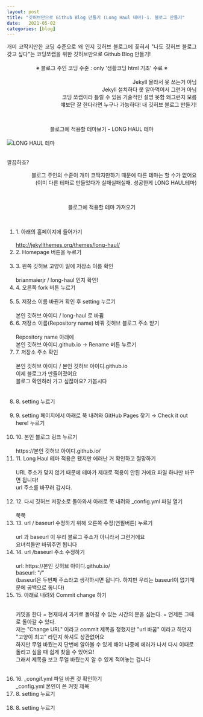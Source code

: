 ```yaml
---
layout: post
title: "깃허브만으로 Github Blog 만들기 (Long Haul 테마)-1. 블로그 만들기"
date:   2021-05-02
categories: [blog]
---
```



<p>
<div style="text-align:justify">개미 코딱지만한 코딩 수준으로 왜 인지 깃허브 블로그에 꽂혀서 "나도 깃허브 블로그 갖고 싶다"는 코딩쪼랩을 위한 깃허브만으로 Github Blog 만들기!</div><br />
<div style="text-align:center">※ 블로그 주인 코딩 수준 : only '생활코딩 html 기초' 수료 ※</div><br />
<div style="text-align:right">Jekyll 몰라서 못 쓰는거 아님<br />
   Jekyll 설치하다 못 알아먹어서 그런거 아님<br />
  코딩 쪼랩이라 틀릴 수 있음 기술적인 설명 못함 왜그런지 모름<br />
  얘보단 잘 한다라면 누구나 가능하다! 내 깃허브 블로그 만들기!</div>
</p>
<br />

<p>
<div style="text-align:center">블로그에 적용할 테마보기 - LONG HAUL 테마</div>
<br />
<img src="{{ '/assets/210502/1.png' | prepend: site.baseurl }}" alt="LONG HAUL 테마"></p>

<p>
<br />
깔끔하죠? 
<br />
<div style="text-align:right">블로그 주인의 수준이 개미 코딱지만하기 때문에 다른 테마는 할 수가 없어요<br />
(이미 다른 테마로 만들었다가 실패실패실패. 성공한게 LONG HAUL테마)</div>
</p>

<br />
<p><div style="text-align:center">블로그에 적용할 테마 가져오기 </div></p>

<br />
<ol>
    <li>1. 아래의 홈페이지에 들어가기</li>
<br />
<a href=" http://jekyllthemes.org/themes/long-haul/" target="_blank">http://jekyllthemes.org/themes/long-haul/</a>

<br />
 <li>2. Homepage 버튼을 누르기</li> 
<br />
<img src="{{ '/assets/210502/2.jpg' | prepend: site.baseurl }}" alt="">


<br />
 <li>3. 왼쪽 깃허브 고양이 밑에 저장소 이름 확인</li>
<br />
brianmaierjr / long-haul 인지 확인! 
<img src="{{ '/assets/210502/3.jpg' | prepend: site.baseurl }}" alt="">

<br />
 <li>4. 오른쪽 fork 버튼 누르기</li> 
<br />
<img src="{{ '/assets/210502/4.jpg' | prepend: site.baseurl }}" alt="">

<br />
 <li>5. 저장소 이름 바뀐거 확인 후 setting 누르기</li> 
<br />
본인 깃허브 아이디 / long-haul 로 바뀜 
<br />
<img src="{{ '/assets/210502/5.jpg' | prepend: site.baseurl }}" alt="">

<br />
 <li>6. 저장소 이름(Repository name) 바꿔 깃허브 블로그 주소 받기 </li> 
 <br />
Repository name 아래에 <br />
본인 깃허브 아이디.github.io   →  Rename 버튼 누르기 
<br />
<img src="{{ '/assets/210502/6.jpg' | prepend: site.baseurl }}" alt="">

<br />
 <li> 7. 저장소 주소 확인 </li> <br />
본인 깃허브 아이디 / 본인 깃허브 아이디.github.io 
<br />
<img src="{{ '/assets/210502/7.jpg' | prepend: site.baseurl }}" alt="">

<br />
이제 블로그가 만들어졌어요 <br />
블로그 확인하러 가고 싶잖아요? 가봅시다<br /> 
<br />

<br />
 <li>8. setting 누르기 </li> 
<br />
<img src="{{ '/assets/210502/8.jpg' | prepend: site.baseurl }}" alt="">

<br />
 <li>9. setting 페이지에서 아래로 쭉 내려와 GitHub Pages 찾기  →  Check it out here! 누르기 </li> 
<br />
<img src="{{ '/assets/210502/9.jpg' | prepend: site.baseurl }}" alt="">

<br />
 <li>10. 본인 블로그 링크 누르기</li> <br />
https://본인 깃허브 아이디.github.io/
<br />
<img src="{{ '/assets/210502/10.jpg' | prepend: site.baseurl }}" alt="">

<br />
 <li>11. Long Haul 테마 적용은 됐지만 에러난 거 확인하고 절망하기</li> 
<br />
<img src="{{ '/assets/210502/11.png' | prepend: site.baseurl }}" alt="">

<br />
URL 주소가 맞지 않기 때문에 테마가 제대로 적용이 안된 거에요 
파일 하나만 바꾸면 됩니다! <br />
url 주소를 바꾸러 갑시다. <br />

<br />
 <li>12. 다시 깃허브 저장소로 돌아와서 아래로 쭉 내려와 _config.yml 파일 열기 </li> 
<br />
<img src="{{ '/assets/210502/12.jpg' | prepend: site.baseurl }}" alt="">
<br />
쭉쭉
<br />
<img src="{{ '/assets/210502/13.jpg' | prepend: site.baseurl }}" alt="">


<br />
 <li>13. url / baseurl 수정하기 위해 오른쪽 수정(연필버튼) 누르기</li> 
<br />
 url 과 baseurl 이 우리 블로그 주소가 아니라서 그런거에요 
<br />
요녀석들만 바꿔주면 됩니다  
<br />
<img src="{{ '/assets/210502/14.jpg' | prepend: site.baseurl }}" alt="">

<br />
 <li>14. url /baseurl 주소 수정하기</li><br /> 
url: https://본인 깃허브 아이디.github.io/<br /> 
baseurl: "/" 
<br />
(baseurl은 두번째 주소라고 생각하시면 됩니다. 하지만 우리는 baseurl이 없기때문에 공백으로 둡니다)
<br />
<img src="{{ '/assets/210502/15.jpg' | prepend: site.baseurl }}" alt="">

<br />
 <li>15. 아래로 내려와 Commit change 하기</li><br /> 

커밋을 한다 = 현재에서 과거로 돌아갈 수 있는 시간의 문을 심는다.  = 언제든 그때로 돌아갈 수 있다.<br /> 
저는 "Change URL" 이라고 commit 제목을 정했지만 "url 바꿈" 이라고 하던지 "고양이 최고" 라던지 하셔도 상관없어요<br /> 
하지만 무얼 바꿨는지 단번에 알아볼 수 있게 해야 나중에 에러가 나서 다시 이때로 돌리고 싶을 때 쉽게 찾을 수 있어요!<br /> 
그래서 제목을 보고 무얼 바꿨는지 알 수 있게 적어놓는 겁니다<br /> 
<img src="{{ '/assets/210502/16.jpg' | prepend: site.baseurl }}" alt="">

<br />
 <li>16. _congif.yml 파일 바뀐 것 확인하기</li> 
     _config.yml                       본인이 쓴 커밋 제목 
<br />
<img src="{{ '/assets/210502/17.jpg' | prepend: site.baseurl }}" alt="">

<br />
 <li>8. setting 누르기 </li> 
<br />
<img src="{{ '/assets/210502/8.jpg' | prepend: site.baseurl }}" alt="">

<br />
 <li>8. setting 누르기 </li> 
<br />
<img src="{{ '/assets/210502/8.jpg' | prepend: site.baseurl }}" alt="">



</ol>

